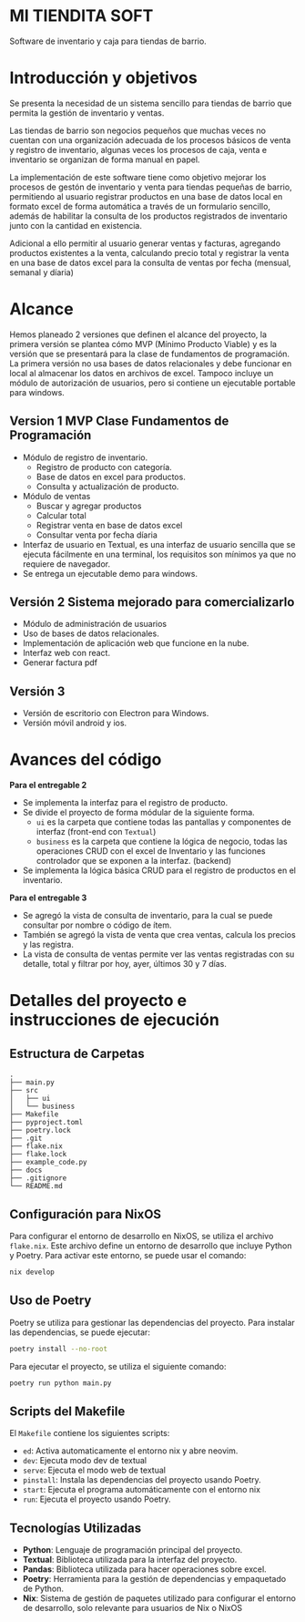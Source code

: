 # MI TIENDITA SOFT

Software de inventario y caja para tiendas de barrio.

# Introducción y objetivos

Se presenta la necesidad de un sistema sencillo para tiendas de barrio que
permita la gestión de inventario y ventas.

Las tiendas de barrio son negocios pequeños que muchas veces no cuentan con una
organización adecuada de los procesos básicos de venta y registro de
inventario, algunas veces los procesos de caja, venta e inventario se organizan
de forma manual en papel.

La implementación de este software tiene como objetivo mejorar los procesos de
gestón de inventario y venta para tiendas pequeñas de barrio, permitiendo al
usuario registrar productos en una base de datos local en formato excel de forma
automática a través de un formulario sencillo, además de habilitar la consulta
de los productos registrados de inventario junto con la cantidad en existencia.

Adicional a ello permitir al usuario generar ventas y facturas, agregando
productos existentes a la venta, calculando precio total y registrar la venta en
una base de datos excel para la consulta de ventas por fecha (mensual, semanal
y díaria)

# Alcance

Hemos planeado 2 versiones que definen el alcance del proyecto, la primera
versión se plantea cómo MVP (Mínimo Producto Viable) y es la versión que se
presentará para la clase de fundamentos de programación. La primera versión
no usa bases de datos relacionales y debe funcionar en local al almacenar los
datos en archivos de excel. Tampoco incluye un módulo de autorización de
usuarios, pero si contiene un ejecutable portable para windows.

## Version 1 MVP Clase Fundamentos de Programación

- Módulo de registro de inventario.
  - Registro de producto con categoría.
  - Base de datos en excel para productos.
  - Consulta y actualización de producto.
- Módulo de ventas
  - Buscar y agregar productos
  - Calcular total
  - Registrar venta en base de datos excel
  - Consultar venta por fecha díaria
- Interfaz de usuario en Textual, es una interfaz de usuario
  sencilla que se ejecuta fácilmente en una terminal, los requisitos
  son mínimos ya que no requiere de navegador.
- Se entrega un ejecutable demo para windows.

## Versión 2 Sistema mejorado para comercializarlo

- Módulo de administración de usuarios
- Uso de bases de datos relacionales.
- Implementación de aplicación web que funcione en la nube.
- Interfaz web con react.
- Generar factura pdf

## Versión 3

- Versión de escritorio con Electron para Windows.
- Versión móvil android y ios.

# Avances del código

**Para el entregable 2**
- Se implementa la interfaz para el registro de producto.
- Se divide el proyecto de forma módular de la siguiente forma.
  - `ui` es la carpeta que contiene todas las pantallas y componentes de
    interfaz (front-end con `Textual`)
  - `business` es la carpeta que contiene la lógica de negocio, todas las
    operaciones CRUD con el excel de Inventario y las funciones controlador que se
    exponen a la interfaz. (backend)
- Se implementa la lógica básica CRUD para el registro de productos en el
  inventario.

**Para el entregable 3**
- Se agregó la vista de consulta de inventario, para la cual se puede consultar por nombre o código de ítem.
- También se agregó la vista de venta que crea ventas, calcula los precios y las registra.
- La vista de consulta de ventas permite ver las ventas registradas con su detalle, total y filtrar por hoy, ayer, últimos 30 y 7 días.

# Detalles del proyecto e instrucciones de ejecución

## Estructura de Carpetas

```
.
├── main.py
├── src
│   ├── ui
│   └── business
├── Makefile
├── pyproject.toml
├── poetry.lock
├── .git
├── flake.nix
├── flake.lock
├── example_code.py
├── docs
├── .gitignore
└── README.md
```

## Configuración para NixOS

Para configurar el entorno de desarrollo en NixOS, se utiliza el archivo
`flake.nix`. Este archivo define un entorno de desarrollo que incluye Python y
Poetry. Para activar este entorno, se puede usar el comando:

```bash
nix develop
```

## Uso de Poetry

Poetry se utiliza para gestionar las dependencias del proyecto. Para instalar
las dependencias, se puede ejecutar:

```bash
poetry install --no-root
```

Para ejecutar el proyecto, se utiliza el siguiente comando:

```bash
poetry run python main.py
```

## Scripts del Makefile

El `Makefile` contiene los siguientes scripts:

- `ed`: Activa automaticamente el entorno nix y abre neovim.
- `dev`: Ejecuta modo dev de textual
- `serve`: Ejecuta el modo web de textual
- `pinstall`: Instala las dependencias del proyecto usando Poetry.
- `start`: Ejecuta el programa automáticamente con el entorno nix
- `run`: Ejecuta el proyecto usando Poetry.

## Tecnologías Utilizadas

- **Python**: Lenguaje de programación principal del proyecto.
- **Textual**: Biblioteca utilizada para la interfaz del proyecto.
- **Pandas**: Biblioteca utilizada para hacer operaciones sobre excel.
- **Poetry**: Herramienta para la gestión de dependencias y empaquetado de Python.
- **Nix**: Sistema de gestión de paquetes utilizado para configurar el entorno
  de desarrollo, solo relevante para usuarios de Nix o NixOS
